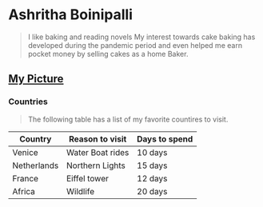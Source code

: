# Ashritha Boinipalli

> I like baking and reading novels
> My interest towards cake baking has developed during the pandemic period and even helped me earn pocket money by selling cakes as a home Baker.

[My Picture](Image.jpeg)
---
### Countries
> The following table has a list of my favorite countires to visit.

|Country|Reason to visit|Days to spend|
|---|---|---|
|Venice|Water Boat rides|10 days|
|Netherlands|Northern Lights|15 days|
|France|Eiffel tower|12 days|
|Africa|Wildlife|20 days|
